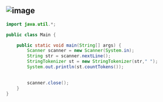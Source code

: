 ![image](https://user-images.githubusercontent.com/100292629/178233701-8a277a9b-b14b-47af-a534-808eb55a2c30.png)
---
```java
import java.util.*;

public class Main {

	public static void main(String[] args) {
		Scanner scanner = new Scanner(System.in);
		String str = scanner.nextLine();
		StringTokenizer st = new StringTokenizer(str," ");
		System.out.println(st.countTokens());
		

		scanner.close();
	}
}

```